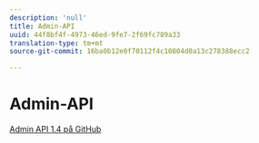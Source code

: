 ```yaml
---
description: 'null'
title: Admin-API
uuid: 44f8bf4f-4973-46ed-9fe7-2f69fc789a33
translation-type: tm+mt
source-git-commit: 16ba0b12e0f70112f4c10804d0a13c278388ecc2

---
```



# Admin-API

[Admin API 1.4 på GitHub](https://github.com/AdobeDocs/analytics-1.4-apis/blob/master/docs/admin-api/index.md)
